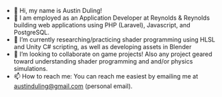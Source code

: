 - 👋 Hi, my name is Austin Duling!
- 👀 I am employed as an Application Developer at Reynolds & Reynolds building web applications using PHP (Laravel), Javascript, and PostgreSQL.
- 🌱 I’m currently researching/practicing shader programming using HLSL and Unity C# scripting, as well as developing assets in Blender  
- 💞️ I’m looking to collaborate on game projects! Also any project geared toward understanding shader programming and and/or physics simulations.
- 📫 How to reach me: You can reach me easiest by emailing me at austinduling@gmail.com (personal email).

